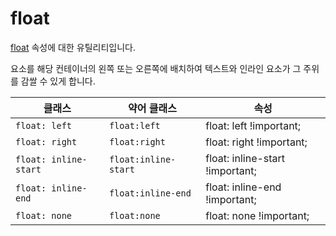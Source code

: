 # float

[float](https://developer.mozilla.org/en-US/docs/Web/CSS/float) 속성에 대한 유틸리티입니다.

요소를 해당 컨테이너의 왼쪽 또는 오른쪽에 배치하여 텍스트와 인라인 요소가 그 주위를 감쌀 수 있게 합니다.

<table>
  <thead>
    <tr>
      <th scope="col">클래스</th>
      <th scope="col">약어 클래스</th>
      <th scope="col">속성</th>
    </tr>
  </thead>
  <tbody>
  <!-- float: left -->
<tr>
  <td><code>float: left</code></td>
  <td><code>float:left</code></td>
  <td><span class="code">float: left !important;</span></td>
</tr>

<!-- float: right -->
<tr>
  <td><code>float: right</code></td>
  <td><code>float:right</code></td>
  <td><span class="code">float: right !important;</span></td>
</tr>

<!-- float: inline-start -->
<tr>
  <td><code>float: inline-start</code></td>
  <td><code>float:inline-start</code></td>
  <td><span class="code">float: inline-start !important;</span></td>
</tr>

<!-- float: inline-end -->
<tr>
  <td><code>float: inline-end</code></td>
  <td><code>float:inline-end</code></td>
  <td><span class="code">float: inline-end !important;</span></td>
</tr>

<!-- float: none -->
<tr>
  <td><code>float: none</code></td>
  <td><code>float:none</code></td>
  <td><span class="code">float: none !important;</span></td>
</tr>

  </tbody>

</table>
